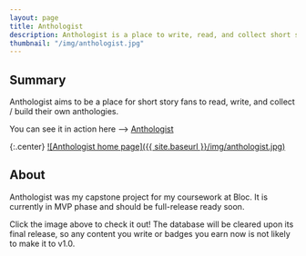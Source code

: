 ```yaml
---
layout: page
title: Anthologist
description: Anthologist is a place to write, read, and collect short stories. Connect with a community of writers. Earn badges and achievemnts for your activity.
thumbnail: "/img/anthologist.jpg"
---
```


## Summary

Anthologist aims to be a place for short story fans to read, write, and collect / build their own anthologies.

You can see it in action here --> [Anthologist](https://anthologist.herokuapp.com)

{:.center}
<a href="https://anthologist.herokuapp.com">![Anthologist home page]({{ site.baseurl }}/img/anthologist.jpg)</a>

## About

Anthologist was my capstone project for my coursework at Bloc. It is currently in MVP phase and should be full-release ready soon.

Click the image above to check it out! The database will be cleared upon its final release, so any content you write or badges you earn now is not likely to make it to v1.0.
